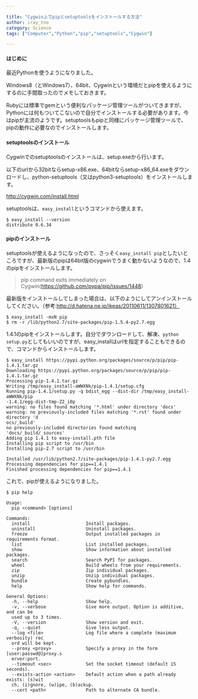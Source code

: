 ```yaml
---

title: "Cygwin上でpipとsetuptoolsをインストールする方法"
author: iray_tno
category: Science
tags: ["Computer","Python","pip","setuptools","Cygwin"]

---
```



#### はじめに

最近Pythonを使うようになりました。

Windows8（とWindows7）、64bit、Cygwinという環境だとpipを使えるようにするのに手間取ったのでメモしておきます。

Rubyには標準でgemという便利なパッケージ管理ツールがついてきますが、Pythonには何もついてこないので自分でインストールする必要があります。今はpipが主流のようです。setuptoolsもpipと同様にパッケージ管理ツールで、pipの動作に必要なのでインストールします。

<!-- headline -->

#### setuptoolsのインストール

Cygwinでのsetuptoolsのインストールは、setup.exeから行います。

以下のurlから32bitならsetup-x86.exe、64bitならsetup-x86_64.exeをダウンロードし、python-setuptools（又はpython3-setuptools）をインストールします。

http://cygwin.com/install.html

setuptoolsは、`easy_install`というコマンドから使えます。

```plain
$ easy_install --version
distribute 0.6.34
```

#### pipのインストール

setuptoolsが使えるようになったので、さっそく`easy_install pip`としたいところですが、最新版のpipは64bit版のcygwinでうまく動かないようなので、1.4のpipをインストールします。

>pip command exits immediately on Cygwin(https://github.com/pypa/pip/issues/1448)

最新版をインストールしてしまった場合は、以下のようにしてアンインストールしてください。（参考:http://d.hatena.ne.jp/ikeas/20110611/1307801621）

```plain
$ easy_install -mxN pip
$ rm -r /lib/python2.7/site-packages/pip-1.5.4-py2.7.egg
```

1.4.1のpipをインストールします。自分でダウンロードして、解凍、`python setup.py`としてもいいのですが、easy_installはurlを指定することもできるので、コマンドからインストールします。

```plain
$ easy_install https://pypi.python.org/packages/source/p/pip/pip-1.4.1.tar.gz
Downloading https://pypi.python.org/packages/source/p/pip/pip-1.4.1.tar.gz
Processing pip-1.4.1.tar.gz
Writing /tmp/easy_install-aWWXNk/pip-1.4.1/setup.cfg
Running pip-1.4.1/setup.py -q bdist_egg --dist-dir /tmp/easy_install-aWWXNk/pip
-1.4.1/egg-dist-tmp-Z2_i0p
warning: no files found matching '*.html' under directory 'docs'
warning: no previously-included files matching '*.rst' found under directory 'd
ocs/_build'
no previously-included directories found matching 'docs/_build/_sources'
Adding pip 1.4.1 to easy-install.pth file
Installing pip script to /usr/bin
Installing pip-2.7 script to /usr/bin

Installed /usr/lib/python2.7/site-packages/pip-1.4.1-py2.7.egg
Processing dependencies for pip==1.4.1
Finished processing dependencies for pip==1.4.1
```

これで、pipが使えるようになりました。

```plain
$ pip help

Usage:
  pip <command> [options]

Commands:
  install                     Install packages.
  uninstall                   Uninstall packages.
  freeze                      Output installed packages in requirements format.
  list                        List installed packages.
  show                        Show information about installed packages.
  search                      Search PyPI for packages.
  wheel                       Build wheels from your requirements.
  zip                         Zip individual packages.
  unzip                       Unzip individual packages.
  bundle                      Create pybundles.
  help                        Show help for commands.

General Options:
  -h, --help                  Show help.
  -v, --verbose               Give more output. Option is additive, and can be 
  used up to 3 times.
  -V, --version               Show version and exit.
  -q, --quiet                 Give less output.
  --log <file>                Log file where a complete (maximum verbosity) rec
  ord will be kept.
  --proxy <proxy>             Specify a proxy in the form [user:passwd@]proxy.s
  erver:port.
  --timeout <sec>             Set the socket timeout (default 15 seconds).
  --exists-action <action>    Default action when a path already exists: (s)wit
  ch, (i)gnore, (w)ipe, (b)ackup.
  --cert <path>               Path to alternate CA bundle.
```

